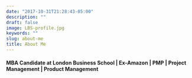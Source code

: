 ```yaml
---
date: "2017-10-31T21:28:43-05:00"
description: ""
draft: false
image: LBS-profile.jpg
keywords: ""
slug: about-me
title: About Me
---
```

#### MBA Candidate at London Business School | Ex-Amazon | PMP | Project Management | Product Management
